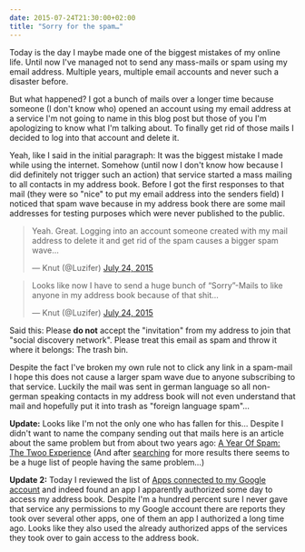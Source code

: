 ```yaml
---
date: 2015-07-24T21:30:00+02:00
title: "Sorry for the spam…"
---
```


Today is the day I maybe made one of the biggest mistakes of my online life. Until now I've managed not to send any mass-mails or spam using my email address. Multiple years, multiple email accounts and never such a disaster before.

But what happened? I got a bunch of mails over a longer time because someone (I don't know who) opened an account using my email address at a service I'm not going to name in this blog post but those of you I'm apologizing to know what I'm talking about. To finally get rid of those mails I decided to log into that account and delete it.

Yeah, like I said in the initial paragraph: It was the biggest mistake I made while using the internet. Somehow (until now I don't know how because I did definitely not trigger such an action) that service started a mass mailing to all contacts in my address book. Before I got the first responses to that mail (they were so "nice" to put my email address into the senders field) I noticed that spam wave because in my address book there are some mail addresses for testing purposes which were never published to the public.

<blockquote class="twitter-tweet" lang="en"><p lang="en" dir="ltr">Yeah. Great. Logging into an account someone created with my mail address to delete it and get rid of the spam causes a bigger spam wave…</p>&mdash; Knut (@Luzifer) <a href="https://twitter.com/Luzifer/status/624661958210547712">July 24, 2015</a></blockquote>

<blockquote class="twitter-tweet" lang="en"><p lang="en" dir="ltr">Looks like now I have to send a huge bunch of “Sorry”-Mails to like anyone in my address book because of that shit…</p>&mdash; Knut (@Luzifer) <a href="https://twitter.com/Luzifer/status/624662355528536064">July 24, 2015</a></blockquote>

Said this: Please **do not** accept the "invitation" from my address to join that "social discovery network". Please treat this email as spam and throw it where it belongs: The trash bin.

Despite the fact I've broken my own rule not to click any link in a spam-mail I hope this does not cause a larger spam wave due to anyone subscribing to that service. Luckily the mail was sent in german language so all non-german speaking contacts in my address book will not even understand that mail and hopefully put it into trash as "foreign language spam"…

**Update:** Looks like I'm not the only one who has fallen for this… Despite I didn't want to name the company sending out that mails here is an article about the same problem but from about two years ago: [A Year Of Spam: The Twoo Experience](http://techcrunch.com/2013/08/03/a-year-of-spam-twoo/) (And after [searching](https://www.google.com/search?q=twoo+spam) for more results there seems to be a huge list of people having the same problem…)

**Update 2:** Today I reviewed the list of [Apps connected to my Google account](https://security.google.com/settings/security/permissions) and indeed found an app I apparently authorized some day to access my address book. Despite I'm a hundred percent sure I never gave that service any permissions to my Google account there are reports they took over several other apps, one of them an app I authorized a long time ago. Looks like they also used the already authorized apps of the services they took over to gain access to the address book.


<script async src="//platform.twitter.com/widgets.js" charset="utf-8"></script>
